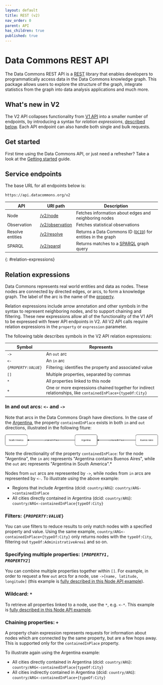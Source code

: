 ```yaml
---
layout: default
title: REST (v2)
nav_order: 0
parent: API
has_children: true
published: true
---
```


# Data Commons REST API

The Data Commons REST API is a
[REST](https://en.wikipedia.org/wiki/Representational_state_transfer) library
that enables developers to programmatically access data in the Data Commons
knowledge graph. This package allows users to explore the structure of the
graph, integrate statistics from the graph into data analysis applications and
much more.

## What's new in V2

The V2 API collapses functionality from [V1 API](/api/rest/v1) into a smaller number of endpoints, by introducing a syntax for _relation expressions_, [described below](#relation-expressions). Each API endpoint can also handle both single and bulk requests.

## Get started

First time using the Data Commons API, or just need a refresher? Take a look at
the [Getting started](/api/rest/v2/getting_started) guide.

## Service endpoints

The base URL for all endpoints below is:

```bash
https://api.datacommons.org/v2
```

| API | URI path | Description |
| --- | --- | ----------- |
| Node | [/v2/node](/api/rest/v2/node) | Fetches information about edges and neighboring nodes |
| Observation | [/v2/observation](/api/rest/v2/observation) | Fetches statistical observations |
| Resolve entities | [/v2/resolve](/api/rest/v2/resolve) | Returns a Data Commons ID ([`DCID`](/glossary.html#dcid)) for entities in the graph |
| SPARQL | [/v2/sparql](/api/rest/v2/sparql) | Returns matches to a [SPARQL](https://www.w3.org/TR/rdf-sparql-query/) graph query |


{: #relation-expressions}
## Relation expressions

Data Commons represents real world entities and data as nodes. These
nodes are connected by directed edges, or arcs, to form a knowledge graph. The
label of the arc is the name of the [property](/glossary.html#property).

Relation expressions include arrow annotation and other symbols in the syntax to
represent neighboring nodes, and to support chaining and filtering.
These new expressions allow all of the functionality of the V1 API to be
expressed with fewer API endpoints in V2. All V2 API calls require relation
expressions in the `property` or `expression` parameter.

The following table describes symbols in the V2 API relation expressions:

| Symbol | Represents |
| ------ | ---------- |
| `->` | An `out` arc |
| `<-` | An `in` arc |
| <code>{<var>PROPERTY</var>:<var>VALUE</var>}</code> | Filtering; identifies the property and associated value |
| `[]` | Multiple properties, separated by commas |
| `*` | All properties linked to this node |
| `+` | One or more expressions chained together for indirect relationships, like `containedInPlace+{typeOf:City}` |

### In and out arcs: `<-` and `->`

Note that arcs in the Data Commons Graph have directions. In the case of the [Argentina](https://datacommons.org/browser/country/ARG), the property `containedInPlace` exists in both `in` and `out` directions, illustrated in the following fiture:

![](/assets/images/rest/property_value_direction_example.png)

Note the directionality of the property `containedInPlace`: for the node "Argentina", the `in` arc represents "Argentina contains Buenos Aires", while the `out` arc represents "Argentina in South America".*

Nodes from `out` arcs are represented by `->`, while nodes from
`in` arcs are represented by `<-`. To illustrate using the above example:

- Regions that include Argentina (dcid: `country/ARG`): `country/ARG->containedInPlace`
- All cities directly contained in Argentina (dcid: `country/ARG`): `country/ARG<-containedInPlace{typeOf:City}`

### Filters: <code>{<var>PROPERTY</var>:<var>VALUE</var>}</code>

You can use filters to reduce results to only match nodes with a specified property and value. Using the same example,  `country/ARG<-containedInPlace+{typeOf:City}` only returns nodes with the `typeOf:City`, filtering out `typeOf:AdministrativeArea1` and so on.

### Specifying multiple properties: <code>[<var>PROPERTY1</var>, <var>PROPERTY2</var>]</code>

You can combine multiple properties together within `[]`. For example, in order to request a few `out` arcs for a node, use
`->[name, latitude, longitude]` (this example is [fully described in this Node API example](/api/rest/v2/node.html#multiple-properties)).

### Wildcard: `*`

To retrieve all properties linked to a node, use the `*`, e.g. `<-*`.
This example is [fully described in this Node API example](/api/rest/v2/node.html#wildcard).

### Chaining properties: `+`

A property chain expression represents requests for information about nodes
which are connected by the same property, but are a few hops away. This is supported only for the `containedInPlace` property.

To illustrate again using the Argentina example:
- All cities directly contained in Argentina (dcid: `country/ARG`): `country/ARG<-containedInPlace{typeOf:City}`
- All cities indirectly contained in Argentina (dcid: `country/ARG`): `country/ARG<-containedInPlace+{typeOf:City}`